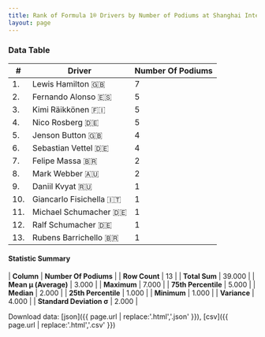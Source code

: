 ```yaml
---
title: Rank of Formula 1® Drivers by Number of Podiums at Shanghai International Circuit
layout: page
---
```


<canvas id="chart" width="400" height="180"></canvas>
<script>
var data = {
    "datasets": [
        {
            "backgroundColor": [
                "#9C8E8D",
                "#9C8E8D",
                "#9C8E8D",
                "#9C8E8D",
                "#9C8E8D",
                "#9C8E8D",
                "#9C8E8D",
                "#9C8E8D",
                "#9C8E8D",
                "#9C8E8D",
                "#9C8E8D",
                "#9C8E8D",
                "#9C8E8D"
            ],
            "borderColor": [
                "#1D181E",
                "#1D181E",
                "#1D181E",
                "#1D181E",
                "#1D181E",
                "#1D181E",
                "#1D181E",
                "#1D181E",
                "#1D181E",
                "#1D181E",
                "#1D181E",
                "#1D181E",
                "#1D181E"
            ],
            "borderWidth": 1,
            "data": [
                7.0,
                5.0,
                5.0,
                5.0,
                4.0,
                4.0,
                2.0,
                2.0,
                1.0,
                1.0,
                1.0,
                1.0,
                1.0
            ],
            "label": "Number Of Podiums"
        }
    ],
    "labels": [
        "Lewis Hamilton",
        "Fernando Alonso",
        "Kimi Räikkönen",
        "Nico Rosberg",
        "Jenson Button",
        "Sebastian Vettel",
        "Felipe Massa",
        "Mark Webber",
        "Daniil Kvyat",
        "Giancarlo Fisichella",
        "Michael Schumacher",
        "Ralf Schumacher",
        "Rubens Barrichello"
    ]
};
var options = {
  legend: {
    display: false
  },
  scales: {
    xAxes: [{
      ticks: {
        beginAtZero: true,
        maxRotation: 180,
        display: window.innerWidth > 800
      }
    }],
    yAxes: [{
      ticks: {
        beginAtZero: true
      }
    }]
  },
  onResize: function(chart, size) {
    chart.options.scales.xAxes[0].ticks.display = size.width > 800;
  }
};
var chart = new Chart("chart", {
    data: data,
    type: 'bar',
    options: options
});
</script>



### Data Table

| # | Driver | Number Of Podiums |
|--|--|--|
| 1. | Lewis Hamilton 🇬🇧 | 7 |
| 2. | Fernando Alonso 🇪🇸 | 5 |
| 3. | Kimi Räikkönen 🇫🇮 | 5 |
| 4. | Nico Rosberg 🇩🇪 | 5 |
| 5. | Jenson Button 🇬🇧 | 4 |
| 6. | Sebastian Vettel 🇩🇪 | 4 |
| 7. | Felipe Massa 🇧🇷 | 2 |
| 8. | Mark Webber 🇦🇺 | 2 |
| 9. | Daniil Kvyat 🇷🇺 | 1 |
| 10. | Giancarlo Fisichella 🇮🇹 | 1 |
| 11. | Michael Schumacher 🇩🇪 | 1 |
| 12. | Ralf Schumacher 🇩🇪 | 1 |
| 13. | Rubens Barrichello 🇧🇷 | 1 |

#### Statistic Summary

| **Column** | **Number Of Podiums** |
| **Row Count** | 13 |
| **Total Sum** | 39.000 |
| **Mean μ (Average)** | 3.000 |
| **Maximum** | 7.000 |
| **75th Percentile** | 5.000 |
| **Median** | 2.000 |
| **25th Percentile** | 1.000 |
| **Minimum** | 1.000 |
| **Variance** | 4.000 |
| **Standard Deviation σ** | 2.000 |

Download data: [json]({{ page.url | replace:'.html','.json' }}), [csv]({{ page.url | replace:'.html','.csv' }})
